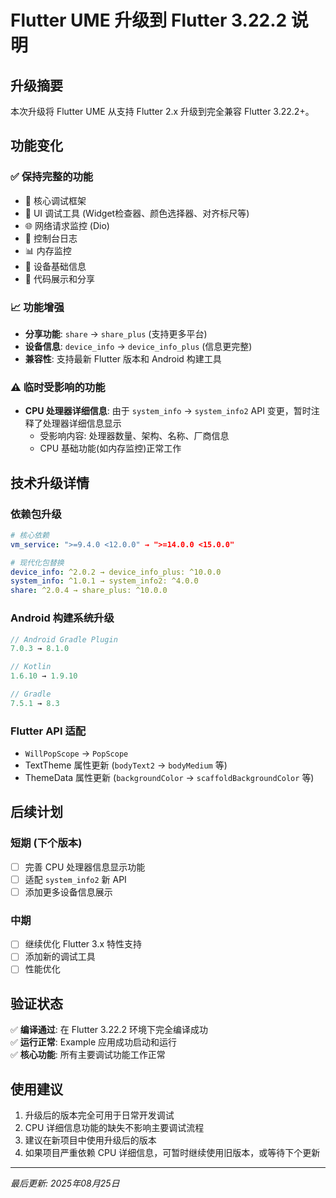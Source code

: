 # Flutter UME 升级到 Flutter 3.22.2 说明

## 升级摘要
本次升级将 Flutter UME 从支持 Flutter 2.x 升级到完全兼容 Flutter 3.22.2+。

## 功能变化

### ✅ 保持完整的功能
- 🎯 核心调试框架
- 🎨 UI 调试工具 (Widget检查器、颜色选择器、对齐标尺等)
- 🌐 网络请求监控 (Dio)
- 📝 控制台日志
- 📊 内存监控
- 📱 设备基础信息
- 💾 代码展示和分享

### 📈 功能增强
- **分享功能**: `share` → `share_plus` (支持更多平台)
- **设备信息**: `device_info` → `device_info_plus` (信息更完整)
- **兼容性**: 支持最新 Flutter 版本和 Android 构建工具

### ⚠️ 临时受影响的功能
- **CPU 处理器详细信息**: 由于 `system_info` → `system_info2` API 变更，暂时注释了处理器详细信息显示
  - 受影响内容: 处理器数量、架构、名称、厂商信息
  - CPU 基础功能(如内存监控)正常工作

## 技术升级详情

### 依赖包升级
```yaml
# 核心依赖
vm_service: ">=9.4.0 <12.0.0" → ">=14.0.0 <15.0.0"

# 现代化包替换
device_info: ^2.0.2 → device_info_plus: ^10.0.0
system_info: ^1.0.1 → system_info2: ^4.0.0  
share: ^2.0.4 → share_plus: ^10.0.0
```

### Android 构建系统升级
```gradle
// Android Gradle Plugin
7.0.3 → 8.1.0

// Kotlin
1.6.10 → 1.9.10

// Gradle
7.5.1 → 8.3
```

### Flutter API 适配
- `WillPopScope` → `PopScope`
- TextTheme 属性更新 (`bodyText2` → `bodyMedium` 等)
- ThemeData 属性更新 (`backgroundColor` → `scaffoldBackgroundColor` 等)

## 后续计划

### 短期 (下个版本)
- [ ] 完善 CPU 处理器信息显示功能
- [ ] 适配 `system_info2` 新 API
- [ ] 添加更多设备信息展示

### 中期
- [ ] 继续优化 Flutter 3.x 特性支持
- [ ] 添加新的调试工具
- [ ] 性能优化

## 验证状态
✅ **编译通过**: 在 Flutter 3.22.2 环境下完全编译成功  
✅ **运行正常**: Example 应用成功启动和运行  
✅ **核心功能**: 所有主要调试功能工作正常

## 使用建议
1. 升级后的版本完全可用于日常开发调试
2. CPU 详细信息功能的缺失不影响主要调试流程
3. 建议在新项目中使用升级后的版本
4. 如果项目严重依赖 CPU 详细信息，可暂时继续使用旧版本，或等待下个更新

---
*最后更新: 2025年08月25日*
